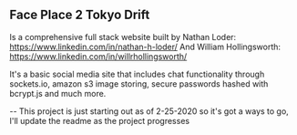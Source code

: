 ## Face Place 2 Tokyo Drift
Is a comprehensive full stack website built by Nathan Loder: https://www.linkedin.com/in/nathan-h-loder/ And William Hollingsworth: https://www.linkedin.com/in/willrhollingsworth/ 

It's a basic social media site that includes chat functionality through sockets.io, amazon s3 image storing, secure passwords hashed with bcrypt.js and much more. 

-- This project is just starting out as of 2-25-2020 so it's got a ways to go, I'll update the readme as the project progresses
